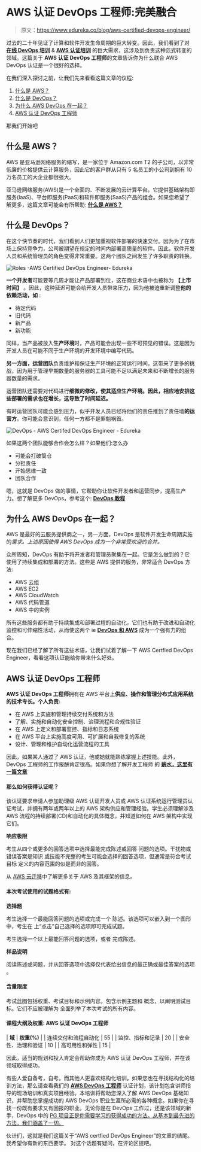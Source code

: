 # AWS 认证 DevOps 工程师:完美融合

> 原文：<https://www.edureka.co/blog/aws-certified-devops-engineer/>

过去的二十年见证了计算和软件开发生命周期的巨大转变。因此，我们看到了对 [**在线 DevOps 培训**](https://www.edureka.co/devops-certification-training) & **[AWS 认证培训](https://www.edureka.co/aws-certification-training)** 的巨大需求，这涉及到负责这种范式转变的领域。这篇关于 **AWS 认证 DevOps 工程师**的文章告诉你为什么联合 AWS DevOps 认证是一个很好的选择。

在我们深入探讨之前，让我们先来看看这篇文章的议程:

1.  [什么是 AWS？](#WhatIsAWS?)
2.  [什么是 DevOps？](#WhatIsDevOps?)
3.  [为什么 AWS DevOps 在一起？](#WhyAWSDevOpsTogether?)
4.  [AWS 认证 DevOps 工程师](#AWSCertifiedDevOpsEngineer)

那我们开始吧

## **什么是 AWS？**

AWS 是亚马逊网络服务的缩写，是一家位于 Amazon.com T2 的子公司，以非常低廉的价格提供云计算服务，因此它的客户群从只有 5 名员工的小公司到拥有 10 万名员工的大企业都很强大。

亚马逊网络服务(AWS)是一个全面的、不断发展的云计算平台。它提供基础架构即服务(IaaS)、平台即服务(PaaS)和软件即服务(SaaS)产品的组合。如果您希望了解更多，这篇文章可能会有所帮助: **[什么是 AWS？](https://www.edureka.co/blog/what-is-aws/)**

<section class="col-md-12 col-lg-12 col-sm-12 col-xs-12 blogcontentsec">

<article class="maincontentblog">

## **什么是 DevOps？**

在这个快节奏的时代，我们看到人们更加重视软件部署的快速交付。因为为了在市场上保持竞争力，公司被期望在规定的时间内部署高质量的软件。因此，软件开发人员和系统管理员的角色变得非常重要。这两个团队之间发生了许多职责的转换。

![Roles -AWS Certified DevOps Engineer- Edureka](img/e8f96e6a22e48ca751b8d273c3391d9a.png)

**一个开发者**可能要等几周才能让产品部署到位，这在商业术语中也被称为 **【上市时间】** 。因此，这种延迟可能会给开发人员带来压力，因为他被迫重新调整**他的依赖活动，如** :

*   待定代码
*   旧代码
*   新产品
*   新功能

同样，当产品被放入**生产环境**时，产品可能会出现一些不可预见的错误。这是因为开发人员在可能不同于生产环境的开发环境中编写代码。

**另一方面，运营团队**负责维护和保证生产环境的正常运行时间。这带来了更多的挑战，因为用于管理早期数量的服务器的工具可能不足以满足未来和不断增长的服务器数量的需求。

运营团队还需要对代码进行**细微的修改，使其适应生产环境。因此，相应地安排这些部署的需求也在增长，这导致了时间延迟。**

有时运营团队可能会感到压力，似乎开发人员已经将他们的责任推到了责任墙**的运营方**。你可能会意识到，任何一方都不是罪魁祸首。

![DevOps - AWS Certifed DevOps Engineer - Edureka](img/e5e47e38e300f10f37a40b72605c49ec.png)

如果这两个团队能够合作会怎么样？如果他们:怎么办

*   可能会打破筒仓
*   分担责任
*   开始思维一致
*   团队合作

嗯，这就是 DevOps 做的事情，它帮助你让软件开发者和运营同步，提高生产力。想了解更多 DevOps，参考这个: **[DevOps 教程](https://www.edureka.co/blog/devops-tutorial)**

## **为什么 AWS DevOps 在一起？**

AWS 是最好的云服务提供商之一，另一方面，DevOps 是软件开发生命周期实施的*需求。上述原因使得 AWS DevOps 成为一个非常受欢迎的合并。*

众所周知，DevOps 有助于将开发者和管理员聚集在一起。它是怎么做到的？它使用了持续集成和部署的方法。这些是 AWS 提供的服务，非常适合 DevOps 方法:

*   AWS 云组
*   AWS EC2
*   AWS CloudWatch
*   AWS 代码管道
*   AWS 中的实例

所有这些服务都有助于持续集成和部署过程的自动化，它们也有助于改进和自动化监控和可伸缩性活动，从而使这两个 ie **[DevOps 和 AWS](https://www.edureka.co/blog/aws-devops-a-new-approach-to-software-deployment/)** 成为一个强有力的组合。

现在我们已经了解了所有这些术语，让我们试着了解一下 AWS Certfied DevOps Engineer，看看这项认证能给你带来什么好处。

## **AWS 认证 DevOps 工程师**

**AWS 认证 DevOps 工程师**拥有在 AWS 平台上**供应、操作和管理分布式应用系统的技术专长。个人负责:**

*   在 AWS 上实施和管理持续交付系统和方法
*   了解、实施和自动化安全控制、治理流程和合规性验证
*   在 AWS 上定义和部署监控、指标和日志系统
*   在 AWS 平台上实施高度可用、可扩展和自我修复的系统
*   设计、管理和维护自动化运营流程的工具

因此，如果某人通过了 AWS 认证，他或她就能熟练掌握上述技能。此外，DevOps 工程师的工作报酬肯定很高。如果你想了解开发工程师 的 **[薪水，这里有一篇文章](https://www.edureka.co/blog/devops-engineer-salary/)**

#### 那么如何获得认证呢？

该认证要求申请人参加助理级 AWS 认证开发人员或 AWS 认证系统运行管理员认证考试，并拥有两年或两年以上的 AWS 架构供应和管理经验。学生必须理解涉及 AWS 流程的持续部署(CD)和自动化的具体概念，并知道如何在 AWS 架构中实现它们。

**响应极限**

考生从四个或更多的回答选项中选择最能完成陈述或回答 问题的选项。干扰物或错误答案是知识 或技能不完整的考生可能会选择的回答选项，但通常是符合考试目标 定义的内容范围的似是而非的回答。

从 [AWS 云迁移](https://www.edureka.co/migrating-to-aws)中了解更多关于 AWS 及其框架的信息。

#### **本次考试使用的试题格式有:**

**选择题**

考生选择一个最能回答问题的选项或完成一个 陈述。该选项可以嵌入到一个图形中，考生在 上“点击”自己选择的选项即可完成试题。

考生选择一个以上最能回答问题的选项，或者 完成陈述。

**样品说明**

阅读陈述或问题，并从回答选项中选择仅代表给出信息的最正确或最佳答案的选项 。

#### **含量限度**

考试蓝图包括权重、考试目标和示例内容。包含示例主题和 概念，以阐明测试目标。它们不应被理解为 全面列举了本次考试的所有内容。

#### **课程大纲及权重:** **AWS 认证 DevOps 工程师**

| **域** | **权重(%)** |
| 连续交付和流程自动化 | 55 |
| 监控、指标和记录 | 20 |
| 安全性、治理和验证 | 10 |
| 高可用性和弹性 | 15 |

因此，适当的规划和投入肯定会帮助你成为 AWS 认证 DevOps 工程师，并在该领域取得成功。

有些人爱自备考，自考。而其他人更喜欢结构化培训。如果您也在寻找结构化的培训方法，那么请查看我们的 **[AWS DevOps 工程师](https://www.edureka.co/aws-certified-devops-training)** 认证计划，该计划包含讲师指导的现场培训和真实项目经验。本培训将帮助您深入了解 AWS DevOps 基础知识，并帮助您掌握成功的 AWS DevOps 职业生涯所必需的各种概念。如果你在寻找一份既有要求又有回报的职业。无论你是在 DevOps 工作过，还是该领域的新手，DevOps 中的 [PG 项目正是你需要学习的获得成功的方法。从基本到最先进的方法，我们涵盖了一切。](https://www.edureka.co/executive-programs/purdue-devops)

伙计们，这就是我们这篇关于“AWS certfied DevOps Engineer”的文章的结尾。我希望你有新的东西要学。 对这个话题有疑问，在评论区提吧。

</article>

</section>